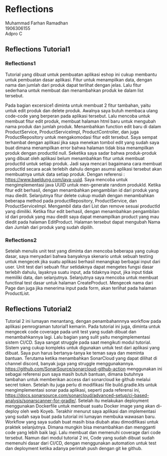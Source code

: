 # Reflections

Muhammad Farhan Ramadhan </br>
1906306155</br>
Adpro C

## Reflections Tutorial1

### Reflections1

Tutorial yang dibuat untuk pembuatan aplikasi eshop ini cukup membantu untuk pembuatan dasar aplikasi. 
Fitur untuk menampilkan data, dengan nama dan jumlah dari produk dapat terlihat dengan jelas. 
Lalu fitur sederhana untuk membuat dan menambahkan produk ke dalam list tersebut.

Pada bagian excersice1 diminta untuk membuat 2 fitur tambahan, yaitu untuk edit produk dan delete produk.
Awalnya saya butuh membaca ulang code-code yang berperan pada aplikasi tersebut.
Lalu mencoba untuk membuat fitur edit produk, membuat halaman html baru untuk mengubah nama produk dan jumlah produk.
Menambahkan function edit baru di dalam ProductService, ProductServiceImpl, ProductController, dan juga ProductRepository untuk mengakomodasi fitur edit tersebut.
Saya sempat terhambat dengan aplikasi jika saya menekan tombol edit yang sudah saya buat dimana menampilkan error bahwa halaman tidak bisa menampilkan produk dengan productId null.
Seketika saya sadar bahwa produk-produk yang dibuat oleh aplikasi belum menambahkan fitur untuk membuat productId untuk setiap produk. 
Jadi saya mencari bagaimana cara membuat productId secara acak terlebih dahulu dengan asumsi aplikasi tersebut akan membuatnya untuk data setiap produk.
Dengan referensi : https://www.baeldung.com/java-uuid. Saya mencoba untuk mengimplementasi java UUID untuk men-generate random produkId.
Ketika fitur edit berhasil, dengan menambahkan pengambilan id dari produk yang mau diedit. 
Selanjutnya fitur delete cukup mudah dengan menambahkan beberapa method pada productRepository, ProductService, 
dan ProductServiceImpl. Mengambil data dari List dan remove sesuai productId yang dimiliki.
Ketika fitur edit berhasil, dengan menambahkan pengambilan id dari produk yang mau diedit saya dapat menampilkan product yang mau diedit pada halaman EditProduct.
Halaman tersebut dapat mengubah Nama dan Jumlah dari produk yang sudah dipilih. 

### Reflections2

Setelah menulis unit test yang diminta dan mencoba beberapa yang cukup dasar, saya menyadari
bahwa banyaknya skenario untuk sebuah testing untuk mengecek jika suatu aplikasi berhasil menangkap
berbagai input dari user. Unit test dari sebuah fitur setidaknya dapat mengetes fungsi dasar terlebih dahulu,
layaknya suatu input, ada tidaknya input, jika input tidak memiliki data, dan selanjutnya. 
Selanjutnya saya mencoba untuk membuat functinal test dasar untuk halaman CreateProduct. 
Mengecek nama dari Page dan juga jika menerima input pada form, akan terlihat pada halaman ProductList.


## Reflections Tutorial2

Tutorial 2 ini lumayan menantang, dengan penambahannnya workflow pada aplikasi pemrograman tutorial1 kemarin.
Pada tutorial ini juga, diminta untuk mengecek code coverage pada unit test yang sudah dibuat dan menambahkannya lagi.
Lalu bagian yang sulit yaitu mengimplementasi sistem CI/CD. Saya sangat struggle pada saat mengikuti modul tutorial. 
Sistem yang cukup kompleks untuk digunakan untuk test dari aplikasi yang dibuat. Saya pun harus bertanya-tanya ke teman
saya dan meminta bantuan. Terutama ketika menambahkan SonarCloud yang dapat dilihat di channel discord, banyak juga yang
struggle menggunakannya. https://github.com/SonarSource/sonarcloud-github-action menggunakan ini sebagai referensi pun 
saya masih butuh bantuan, dimana butuhnya tambahan untuk memberikan access dari sonarcloud ke github melalui secret token.
Setelah itu juga perlu di modifikasi file build.gradle.kts untuk mengimplementasi sonar pada aplikasi, seperti pada
referensi ini, https://docs.sonarsource.com/sonarcloud/advanced-setup/ci-based-analysis/sonarscanner-for-gradle/. 
Setelah itu melakukan deployment menggunakan Dockerfile untuk membuat suatu Docker image yang akan di-deploy oleh web Koyeb.
Terakhir menurut saya aplikasi dan implementasi yang sudah saya buat pada tutorial ini lumayan membuka wawasan baru. 
Workflow yang saya sudah buat masih bisa diubah atau dimodifikasi untuk praktek selanjutnya. Dimana mungkin bisa menambahkan
dan mengganti code yang lebih baik lagi. Lalu membuat dan memenuhi coverage dari code tersebut. Namun dari modul tutorial 2 ini,
Code yang sudah dibuat sudah memenuhi dasar dari CI/CD, dengan menggunakan automation untuk test dan deployment ketika 
adanya perintah push dengan git ke github.
